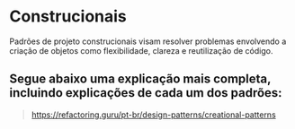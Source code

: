 # Construcionais
Padrões de projeto construcionais visam resolver problemas envolvendo a criação de objetos como flexibilidade,
clareza e reutilização de código.

## Segue abaixo uma explicação mais completa, incluindo explicações de cada um dos padrões:
>https://refactoring.guru/pt-br/design-patterns/creational-patterns